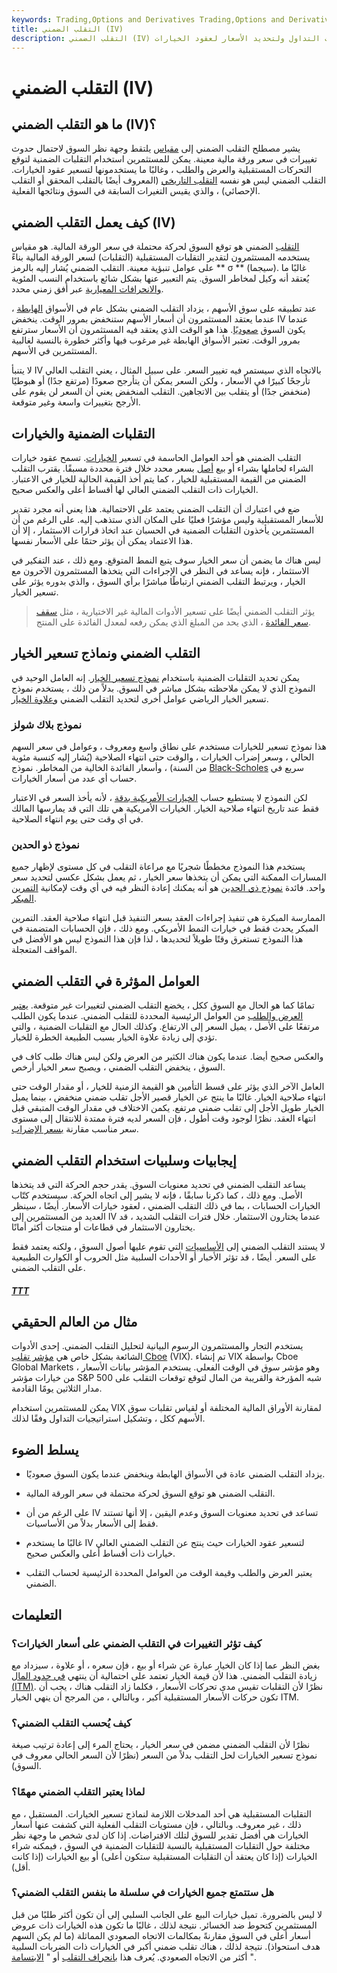 ```yaml
---
keywords: Trading,Options and Derivatives Trading,Options and Derivatives
title: التقلب الضمني (IV)
description: التقلب الضمني (IV) هو توقع السوق لحركة محتملة في سعر الورقة المالية. غالبًا ما يستخدم لتحديد استراتيجيات التداول ولتحديد الأسعار لعقود الخيارات.
---
```


# التقلب الضمني (IV)
## ما هو التقلب الضمني (IV)؟

يشير مصطلح التقلب الضمني إلى [مقياس](/metrics) يلتقط وجهة نظر السوق لاحتمال حدوث تغييرات في سعر ورقة مالية معينة. يمكن للمستثمرين استخدام التقلبات الضمنية لتوقع التحركات المستقبلية والعرض والطلب ، وغالبًا ما يستخدمونها لتسعير عقود الخيارات. التقلب الضمني ليس هو نفسه [التقلب التاريخي](/historicalvolatility) (المعروف أيضًا بالتقلب المحقق أو التقلب الإحصائي) ، والذي يقيس التغيرات السابقة في السوق ونتائجها الفعلية.

## كيف يعمل التقلب الضمني (IV)

[التقلب](/volatility) الضمني هو توقع السوق لحركة محتملة في سعر الورقة المالية. هو مقياس يستخدمه المستثمرون لتقدير التقلبات المستقبلية (التقلبات) لسعر الورقة المالية بناءً على عوامل تنبؤية معينة. التقلب الضمني يُشار إليه بالرمز ** σ ** (سيجما). غالبًا ما يُعتقد أنه وكيل لمخاطر السوق. يتم التعبير عنها بشكل شائع باستخدام النسب المئوية [والانحرافات المعيارية](/standarddeviation) عبر أفق زمني محدد.

عند تطبيقه على سوق الأسهم ، يزداد التقلب الضمني بشكل عام في الأسواق [الهابطة](/bearmarket) ، عندما يعتقد المستثمرون أن أسعار الأسهم ستنخفض بمرور الوقت. ينخفض IV عندما يكون السوق [صعوديًا](/bullmarket). هذا هو الوقت الذي يعتقد فيه المستثمرون أن الأسعار سترتفع بمرور الوقت. تعتبر الأسواق الهابطة غير مرغوب فيها وأكثر خطورة بالنسبة لغالبية المستثمرين في الأسهم.

لا يتنبأ IV بالاتجاه الذي سيستمر فيه تغيير السعر. على سبيل المثال ، يعني التقلب العالي تأرجحًا كبيرًا في الأسعار ، ولكن السعر يمكن أن يتأرجح صعودًا (مرتفع جدًا) أو هبوطيًا (منخفض جدًا) أو يتقلب بين الاتجاهين. التقلب المنخفض يعني أن السعر لن يقوم على الأرجح بتغييرات واسعة وغير متوقعة.

## التقلبات الضمنية والخيارات

التقلب الضمني هو أحد العوامل الحاسمة في تسعير [الخيارات](/option). تسمح عقود خيارات الشراء لحاملها بشراء أو بيع [أصل](/asset) بسعر محدد خلال فترة محددة مسبقًا. يقترب التقلب الضمني من القيمة المستقبلية للخيار ، كما يتم أخذ القيمة الحالية للخيار في الاعتبار. الخيارات ذات التقلب الضمني العالي لها أقساط أعلى والعكس صحيح.

ضع في اعتبارك أن التقلب الضمني يعتمد على الاحتمالية. هذا يعني أنه مجرد تقدير للأسعار المستقبلية وليس مؤشرًا فعليًا على المكان الذي ستذهب إليه. على الرغم من أن المستثمرين يأخذون التقلبات الضمنية في الحسبان عند اتخاذ قرارات الاستثمار ، إلا أن هذا الاعتماد يمكن أن يؤثر حتمًا على الأسعار نفسها.

ليس هناك ما يضمن أن سعر الخيار سوف يتبع النمط المتوقع. ومع ذلك ، عند التفكير في الاستثمار ، فإنه يساعد في النظر في الإجراءات التي يتخذها المستثمرون الآخرون مع الخيار ، ويرتبط التقلب الضمني ارتباطًا مباشرًا برأي السوق ، والذي بدوره يؤثر على تسعير الخيار.

> يؤثر التقلب الضمني أيضًا على تسعير الأدوات المالية غير الاختيارية ، مثل [سقف سعر الفائدة](/capstructure) ، الذي يحد من المبلغ الذي يمكن رفعه لمعدل الفائدة على المنتج.

>

## التقلب الضمني ونماذج تسعير الخيار

يمكن تحديد التقلبات الضمنية باستخدام [نموذج تسعير الخيار](/optionpricingtheory). إنه العامل الوحيد في النموذج الذي لا يمكن ملاحظته بشكل مباشر في السوق. بدلاً من ذلك ، يستخدم نموذج تسعير الخيار الرياضي عوامل أخرى لتحديد التقلب الضمني [وعلاوة الخيار](/option-premium).

### نموذج بلاك شولز

هذا نموذج تسعير للخيارات مستخدم على نطاق واسع ومعروف ، وعوامل في سعر السهم الحالي ، وسعر إضراب الخيارات ، والوقت حتى انتهاء الصلاحية (يُشار إليه كنسبة مئوية من السنة) ، وأسعار الفائدة الخالية من المخاطر. نموذج [Black-Scholes](/blackscholes) سريع في حساب أي عدد من أسعار الخيارات.

لكن النموذج لا يستطيع حساب [الخيارات الأمريكية بدقة](/americanoption) ، لأنه يأخذ السعر في الاعتبار فقط عند تاريخ انتهاء صلاحية الخيار. الخيارات الأمريكية هي تلك التي قد يمارسها المالك في أي وقت حتى يوم انتهاء الصلاحية.

### نموذج ذو الحدين

يستخدم هذا النموذج مخططًا شجريًا مع مراعاة التقلب في كل مستوى لإظهار جميع المسارات الممكنة التي يمكن أن يتخذها سعر الخيار ، ثم يعمل بشكل عكسي لتحديد سعر واحد. فائدة [نموذج ذي الحدين](/binomialoptionpricing) هو أنه يمكنك إعادة النظر فيه في أي وقت لإمكانية [التمرين المبكر](/earlyexercise).

الممارسة المبكرة هي تنفيذ إجراءات العقد بسعر التنفيذ قبل انتهاء صلاحية العقد. التمرين المبكر يحدث فقط في خيارات النمط الأمريكي. ومع ذلك ، فإن الحسابات المتضمنة في هذا النموذج تستغرق وقتًا طويلاً لتحديدها ، لذا فإن هذا النموذج ليس هو الأفضل في المواقف المتعجلة.

## العوامل المؤثرة في التقلب الضمني

تمامًا كما هو الحال مع السوق ككل ، يخضع التقلب الضمني لتغييرات غير متوقعة. [يعتبر العرض والطلب](/law-of-supply-demand) من العوامل الرئيسية المحددة للتقلب الضمني. عندما يكون الطلب مرتفعًا على الأصل ، يميل السعر إلى الارتفاع. وكذلك الحال مع التقلبات الضمنية ، والتي تؤدي إلى زيادة علاوة الخيار بسبب الطبيعة الخطرة للخيار.

والعكس صحيح أيضا. عندما يكون هناك الكثير من العرض ولكن ليس هناك طلب كاف في السوق ، ينخفض التقلب الضمني ، ويصبح سعر الخيار أرخص.

العامل الآخر الذي يؤثر على قسط التأمين هو القيمة الزمنية للخيار ، أو مقدار الوقت حتى انتهاء صلاحية الخيار. غالبًا ما ينتج عن الخيار قصير الأجل تقلب ضمني منخفض ، بينما يميل الخيار طويل الأجل إلى تقلب ضمني مرتفع. يكمن الاختلاف في مقدار الوقت المتبقي قبل انتهاء العقد. نظرًا لوجود وقت أطول ، فإن السعر لديه فترة ممتدة للانتقال إلى مستوى سعر مناسب مقارنة [بسعر الإضراب](/strikeprice).

## إيجابيات وسلبيات استخدام التقلب الضمني

يساعد التقلب الضمني في تحديد معنويات السوق. يقدر حجم الحركة التي قد يتخذها الأصل. ومع ذلك ، كما ذكرنا سابقًا ، فإنه لا يشير إلى اتجاه الحركة. سيستخدم كتّاب الخيارات الحسابات ، بما في ذلك التقلب الضمني ، لعقود خيارات الأسعار. أيضًا ، سينظر العديد من المستثمرين إلى IV عندما يختارون الاستثمار. خلال فترات التقلب الشديد ، قد يختارون الاستثمار في قطاعات أو منتجات أكثر أمانًا.

لا يستند التقلب الضمني إلى [الأساسيات](/fundamentals) التي تقوم عليها أصول السوق ، ولكنه يعتمد فقط على السعر. أيضًا ، قد تؤثر الأخبار أو الأحداث السلبية مثل الحروب أو الكوارث الطبيعية على التقلب الضمني.

<h5> <a href=""> TTT </a> </h5>

## مثال من العالم الحقيقي

يستخدم التجار والمستثمرون الرسوم البيانية لتحليل التقلب الضمني. إحدى الأدوات الشائعة بشكل خاص هي [مؤشر تقلب Cboe](/vix) (VIX). تم إنشاء VIX بواسطة Cboe Global Markets ، وهو مؤشر سوق في الوقت الفعلي. يستخدم المؤشر بيانات الأسعار من خيارات مؤشر S&P 500 شبه المؤرخة والقريبة من المال لتوقع توقعات التقلب على مدار الثلاثين يومًا القادمة.

يمكن للمستثمرين استخدام VIX لمقارنة الأوراق المالية المختلفة أو لقياس تقلبات سوق الأسهم ككل ، وتشكيل استراتيجيات التداول وفقًا لذلك.

## يسلط الضوء

- يزداد التقلب الضمني عادة في الأسواق الهابطة وينخفض عندما يكون السوق صعوديًا.

- التقلب الضمني هو توقع السوق لحركة محتملة في سعر الورقة المالية.

- على الرغم من أن IV تساعد في تحديد معنويات السوق وعدم اليقين ، إلا أنها تستند فقط إلى الأسعار بدلاً من الأساسيات.

- غالبًا ما يستخدم IV لتسعير عقود الخيارات حيث ينتج عن التقلب الضمني العالي خيارات ذات أقساط أعلى والعكس صحيح.

- يعتبر العرض والطلب وقيمة الوقت من العوامل المحددة الرئيسية لحساب التقلب الضمني.

## التعليمات

### كيف تؤثر التغييرات في التقلب الضمني على أسعار الخيارات؟

بغض النظر عما إذا كان الخيار عبارة عن شراء أو بيع ، فإن سعره ، أو علاوة ، سيزداد مع زيادة التقلب الضمني. هذا لأن قيمة الخيار تعتمد على احتمالية أن ينتهي [في حدود المال (ITM)](/inthemoney). نظرًا لأن التقلبات تقيس مدى تحركات الأسعار ، فكلما زاد التقلب هناك ، يجب أن تكون حركات الأسعار المستقبلية أكبر ، وبالتالي ، من المرجح أن ينهي الخيار ITM.

### كيف يُحسب التقلب الضمني؟

نظرًا لأن التقلب الضمني مضمن في سعر الخيار ، يحتاج المرء إلى إعادة ترتيب صيغة نموذج تسعير الخيارات لحل التقلب بدلاً من السعر (نظرًا لأن السعر الحالي معروف في السوق).

### لماذا يعتبر التقلب الضمني مهمًا؟

التقلبات المستقبلية هي أحد المدخلات اللازمة لنماذج تسعير الخيارات. المستقبل ، مع ذلك ، غير معروف. وبالتالي ، فإن مستويات التقلب الفعلية التي كشفت عنها أسعار الخيارات هي أفضل تقدير للسوق لتلك الافتراضات. إذا كان لدى شخص ما وجهة نظر مختلفة حول التقلبات المستقبلية بالنسبة للتقلبات الضمنية في السوق ، فيمكنه شراء الخيارات (إذا كان يعتقد أن التقلبات المستقبلية ستكون أعلى) أو بيع الخيارات (إذا كانت أقل).

### هل ستتمتع جميع الخيارات في سلسلة ما بنفس التقلب الضمني؟

لا ليس بالضرورة. تميل خيارات البيع على الجانب السلبي إلى أن تكون أكثر طلبًا من قبل المستثمرين كتحوط ضد الخسائر. نتيجة لذلك ، غالبًا ما تكون هذه الخيارات ذات عروض أسعار أعلى في السوق مقارنةً بمكالمات الاتجاه الصعودي المماثلة (ما لم يكن السهم هدف استحواذ). نتيجة لذلك ، هناك تقلب ضمني أكبر في الخيارات ذات الضربات السلبية أكثر من الاتجاه الصعودي. يُعرف هذا [بانحراف التقلب](/volatility-skew) أو " [الابتسامة](/volatilitysmile) ".

